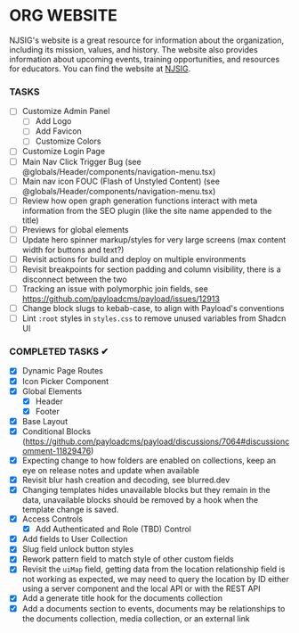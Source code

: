 # ORG WEBSITE

NJSIG's website is a great resource for information about the organization, including its mission, values, and history. The website also provides information about upcoming events, training opportunities, and resources for educators. You can find the website at [NJSIG](https://www.njsig.org/).

### TASKS

- [ ] Customize Admin Panel
  - [ ] Add Logo
  - [ ] Add Favicon
  - [ ] Customize Colors
- [ ] Customize Login Page
- [ ] Main Nav Click Trigger Bug (see @globals/Header/components/navigation-menu.tsx)
- [ ] Main nav icon FOUC (Flash of Unstyled Content) (see @globals/Header/components/navigation-menu.tsx)
- [ ] Review how open graph generation functions interact with meta information from the SEO plugin (like the site name appended to the title)
- [ ] Previews for global elements
- [ ] Update hero spinner markup/styles for very large screens (max content width for buttons and text?)
- [ ] Revisit actions for build and deploy on multiple environments
- [ ] Revisit breakpoints for section padding and column visibility, there is a disconnect between the two
- [ ] Tracking an issue with polymorphic join fields, see https://github.com/payloadcms/payload/issues/12913
- [ ] Change block slugs to kebab-case, to align with Payload's conventions
- [ ] Lint `:root` styles in `styles.css` to remove unused variables from Shadcn UI

### COMPLETED TASKS ✔

- [x] Dynamic Page Routes
- [x] Icon Picker Component
- [x] Global Elements
  - [x] Header
  - [x] Footer
- [x] Base Layout
- [x] Conditional Blocks (https://github.com/payloadcms/payload/discussions/7064#discussioncomment-11829476)
- [x] Expecting change to how folders are enabled on collections, keep an eye on release notes and update when available
- [x] Revisit blur hash creation and decoding, see blurred.dev
- [x] Changing templates hides unavailable blocks but they remain in the data, unavailable blocks should be removed by a hook when the template change is saved.
- [x] Access Controls
  - [x] Add Authenticated and Role (TBD) Control
- [x] Add fields to User Collection
- [x] Slug field unlock button styles
- [x] Rework pattern field to match style of other custom fields
- [x] Revisit the `uiMap` field, getting data from the location relationship field is not working as expected, we may need to query the location by ID either using a server component and the local API or with the REST API
- [x] Add a generate title hook for the documents collection
- [x] Add a documents section to events, documents may be relationships to the documents collection, media collection, or an external link
